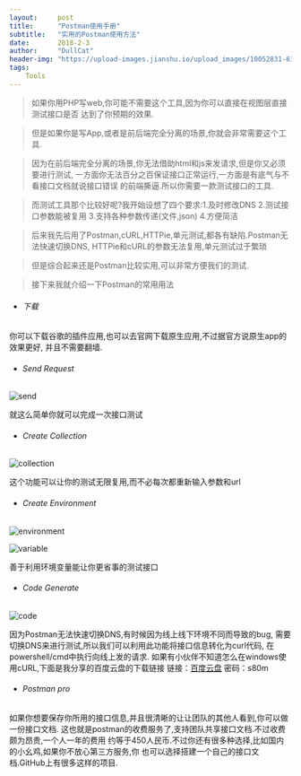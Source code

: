```yaml
---
layout:     post
title:      "Postman使用手册"
subtitle:   "实用的Postman使用方法"
date:       2018-2-3
author:     "DullCat"
header-img: "https://upload-images.jianshu.io/upload_images/10052831-61bf9aab52efd504.jpg?imageMogr2/auto-orient/strip%7CimageView2/2/w/1240"
tags:
    Tools
---
```


>如果你用PHP写web,你可能不需要这个工具,因为你可以直接在视图层直接测试接口是否
达到了你预期的效果.

>但是如果你是写App,或者是前后端完全分离的场景,你就会非常需要这个工具.

>因为在前后端完全分离的场景,你无法借助html和js来发请求,但是你又必须要进行测试,
一方面你无法百分之百保证接口正常运行,一方面是有底气与不看接口文档就说接口错误
的前端撕逼.所以你需要一款测试接口的工具.

>而测试工具那个比较好呢?我开始设想了四个要求:1.及时修改DNS 2.测试接口参数能被复用
3.支持各种参数传递(文件,json) 4.方便简洁

>后来我先后用了Postman,cURL,HTTPie,单元测试,都各有缺陷.Postman无法快速切换DNS,
HTTPie和cURL的参数无法复用,单元测试过于繁琐

>但是综合起来还是Postman比较实用,可以非常方便我们的测试.

>接下来我就介绍一下Postman的常用用法

- ###### 下载
你可以下载谷歌的插件应用,也可以去官网下载原生应用,不过据官方说原生app的效果更好,
并且不需要翻墙.

- ###### Send Request
![send](https://upload-images.jianshu.io/upload_images/10052831-b738d77232af1aae.png?imageMogr2/auto-orient/strip%7CimageView2/2/w/1240)

就这么简单你就可以完成一次接口测试

- ###### Create Collection
![collection](https://upload-images.jianshu.io/upload_images/10052831-c24fc639704d3deb.png?imageMogr2/auto-orient/strip%7CimageView2/2/w/1240)

这个功能可以让你的测试无限复用,而不必每次都重新输入参数和url

- ###### Create Environment
![environment](https://upload-images.jianshu.io/upload_images/10052831-875ae1c0f0171dd4.png?imageMogr2/auto-orient/strip%7CimageView2/2/w/1240)

![variable](https://upload-images.jianshu.io/upload_images/10052831-ecb6462120a120c5.png?imageMogr2/auto-orient/strip%7CimageView2/2/w/1240)

善于利用环境变量能让你更省事的测试接口


- ###### Code Generate
![code](https://upload-images.jianshu.io/upload_images/10052831-05cf0644c576b254.png?imageMogr2/auto-orient/strip%7CimageView2/2/w/1240)

因为Postman无法快速切换DNS,有时候因为线上线下环境不同而导致的bug,
需要切换DNS来进行测试,所以我们可以利用此功能将接口信息转化为curl代码,
在powershell/cmd中执行向线上发的请求.
如果有小伙伴不知道怎么在windows使用cURL,下面是我分享的百度云盘的下载链接
链接：[百度云盘](https://pan.baidu.com/s/1jJoKWK2) 密码：s80m

- ###### Postman pro
如果你想要保存你所用的接口信息,并且很清晰的让让团队的其他人看到,你可以做一份接口文档.
这也就是postman的收费服务了,支持团队共享接口文档.不过收费颇为昂贵,一个人一年的费用
约等于450人民币.不过你还有很多种选择,比如国内的小幺鸡,如果你不放心第三方服务,你
也可以选择搭建一个自己的接口文档.GitHub上有很多这样的项目.
